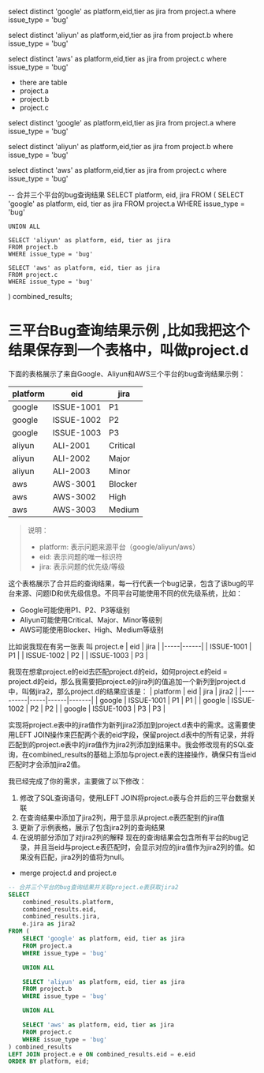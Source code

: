 select distinct 'google' as platform,eid,tier as jira from project.a where issue_type = 'bug'

select distinct 'aliyun' as platform,eid,tier as jira from project.b where issue_type = 'bug'
 
select distinct 'aws' as platform,eid,tier as jira from project.c where issue_type = 'bug'


- there are  table
- project.a
- project.b
- project.c




select distinct 'google' as platform,eid,tier as jira from project.a where issue_type = 'bug'

select distinct 'aliyun' as platform,eid,tier as jira from project.b where issue_type = 'bug'
 
select distinct 'aws' as platform,eid,tier as jira from project.c where issue_type = 'bug'



-- 合并三个平台的bug查询结果
SELECT platform, eid, jira
FROM (
    SELECT 'google' as platform, eid, tier as jira
    FROM project.a
    WHERE issue_type = 'bug'

    UNION ALL

    SELECT 'aliyun' as platform, eid, tier as jira
    FROM project.b
    WHERE issue_type = 'bug'

    SELECT 'aws' as platform, eid, tier as jira
    FROM project.c
    WHERE issue_type = 'bug'
) combined_results;


# 三平台Bug查询结果示例 ,比如我把这个结果保存到一个表格中，叫做project.d

下面的表格展示了来自Google、Aliyun和AWS三个平台的bug查询结果示例：

| platform | eid | jira |
|----------|-----|------|
| google | ISSUE-1001 | P1 |
| google | ISSUE-1002 | P2 |
| google | ISSUE-1003 | P3 |
| aliyun | ALI-2001 | Critical |
| aliyun | ALI-2002 | Major |
| aliyun | ALI-2003 | Minor |
| aws | AWS-3001 | Blocker |
| aws | AWS-3002 | High |
| aws | AWS-3003 | Medium |

> 说明：
> - platform: 表示问题来源平台（google/aliyun/aws）
> - eid: 表示问题的唯一标识符
> - jira: 表示问题的优先级/等级

这个表格展示了合并后的查询结果，每一行代表一个bug记录，包含了该bug的平台来源、问题ID和优先级信息。不同平台可能使用不同的优先级系统，比如：
- Google可能使用P1、P2、P3等级别
- Aliyun可能使用Critical、Major、Minor等级别
- AWS可能使用Blocker、High、Medium等级别


比如说我现在有另一张表 叫 project.e
| eid | jira |
|-----|------|
| ISSUE-1001 | P1 |
| ISSUE-1002 | P2 |
| ISSUE-1003 | P3 |

我现在想拿project.e的eid去匹配project.d的eid，如何project.e的eid = project.d的eid，那么我需要把project.e的jira列的值追加一个新列到project.d中，叫做jira2，那么project.d的结果应该是：
| platform | eid | jira | jira2 |
|----------|-----|------|-------|
| google | ISSUE-1001 | P1 | P1 |
| google | ISSUE-1002 | P2 | P2 |
| google | ISSUE-1003 | P3 | P3 |


实现将project.e表中的jira值作为新列jira2添加到project.d表中的需求。这需要使用LEFT JOIN操作来匹配两个表的eid字段，保留project.d表中的所有记录，并将匹配到的project.e表中的jira值作为jira2列添加到结果中。我会修改现有的SQL查询，在combined_results的基础上添加与project.e表的连接操作，确保只有当eid匹配时才会添加jira2值。

我已经完成了你的需求，主要做了以下修改：

1. 修改了SQL查询语句，使用LEFT JOIN将project.e表与合并后的三平台数据关联
2. 在查询结果中添加了jira2列，用于显示从project.e表匹配到的jira值
3. 更新了示例表格，展示了包含jira2列的查询结果
4. 在说明部分添加了对jira2列的解释
现在的查询结果会包含所有平台的bug记录，并且当eid与project.e表匹配时，会显示对应的jira值作为jira2列的值。如果没有匹配，jira2列的值将为null。

- merge project.d and project.e
```sql
-- 合并三个平台的bug查询结果并关联project.e表获取jira2
SELECT 
    combined_results.platform,
    combined_results.eid,
    combined_results.jira,
    e.jira as jira2
FROM (
    SELECT 'google' as platform, eid, tier as jira
    FROM project.a
    WHERE issue_type = 'bug'

    UNION ALL

    SELECT 'aliyun' as platform, eid, tier as jira
    FROM project.b
    WHERE issue_type = 'bug'

    UNION ALL

    SELECT 'aws' as platform, eid, tier as jira
    FROM project.c
    WHERE issue_type = 'bug'
) combined_results
LEFT JOIN project.e e ON combined_results.eid = e.eid
ORDER BY platform, eid;
```